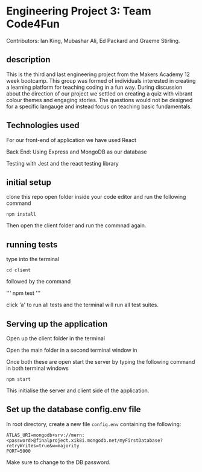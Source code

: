 # Engineering Project 3: Team Code4Fun

Contributors: Ian King, Mubashar Ali, Ed Packard and Graeme Stirling. 

## description

This is the third and last engineering project from the Makers Academy 12 week bootcamp. This group was formed of individuals interested in creating a learning platform for teaching coding in a fun way. During discussion about the direction of our project we settled on creating a quiz with vibrant colour themes and engaging stories. The questions would not be designed for a specific langauge and instead focus on teaching basic fundamentals.  

## Technologies used

For our front-end of application we have used React 

Back End: Using Express and MongoDB as our database  

Testing with Jest and the react testing library 

## initial setup 

clone this repo 
open folder inside your code editor and run the following command 

``` npm install ```

Then open the client folder and run the commnad again. 

## running tests 

type into the terminal 

``` cd client ```

followed by the command 

''' npm test ''' 

click 'a' to run all tests and the terminal will run all test suites. 

## Serving up the application 

Open up the client folder in the terminal 

Open the main folder in a second terminal window in 

Once both these are open start the server by typing the following command in both terminal windows 

``` npm start ``` 

This initialise the server and client side of the application. 


## Set up the database config.env file

In root directory, create a new file `config.env` containing the following:

```
ATLAS_URI=mongodb+srv://mern:<password>@finalproject.xik8i.mongodb.net/myFirstDatabase?retryWrites=true&w=majority
PORT=5000
```

Make sure to change <password> to the DB password.
